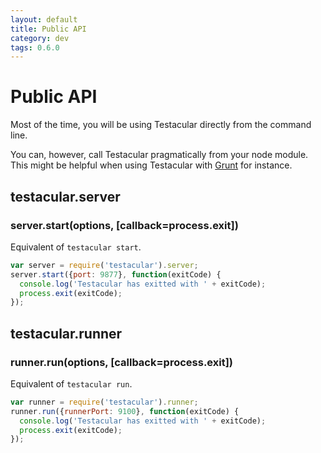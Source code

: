 ```yaml
---
layout: default
title: Public API
category: dev
tags: 0.6.0
---
```

# Public API

Most of the time, you will be using Testacular directly from the command line.

You can, however, call Testacular pragmatically from your node module. This might be helpful when
using Testacular with [Grunt] for instance.



## testacular.server

### **server.start(options, [callback=process.exit])**

Equivalent of `testacular start`.

```javascript
var server = require('testacular').server;
server.start({port: 9877}, function(exitCode) {
  console.log('Testacular has exitted with ' + exitCode);
  process.exit(exitCode);
});
```

## testacular.runner

### **runner.run(options, [callback=process.exit])**

Equivalent of `testacular run`.

```javascript
var runner = require('testacular').runner;
runner.run({runnerPort: 9100}, function(exitCode) {
  console.log('Testacular has exitted with ' + exitCode);
  process.exit(exitCode);
});
```

[Grunt]: http://gruntjs.com/
